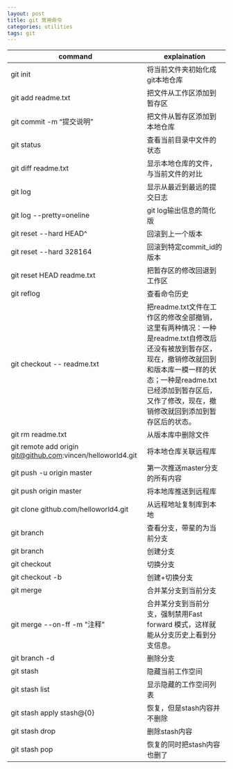 ```yaml
---
layout: post
title: git 常用命令
categories: utilities
tags: git
---
```

| command | explaination |
|--|--|
|git init | 将当前文件夹初始化成git本地仓库 |
|git add readme.txt | 把文件从工作区添加到暂存区 |
|git commit -m “提交说明”	 | 把文件从暂存区添加到本地仓库 |
|git status | 查看当前目录中文件的状态 |
|git diff readme.txt | 显示本地仓库的文件，与当前文件的对比 |
|git log | 显示从最近到最远的提交日志 |
|git log --pretty=oneline | git log输出信息的简化版 |
|git reset --hard HEAD^ | 回滚到上一个版本 |
|git reset --hard 328164 | 回滚到特定commit_id的版本 |
|git reset HEAD readme.txt | 把暂存区的修改回退到工作区 |
|git reflog | 查看命令历史 |
|git checkout -- readme.txt | 把readme.txt文件在工作区的修改全部撤销，这里有两种情况：一种是readme.txt自修改后还没有被放到暂存区，现在，撤销修改就回到和版本库一模一样的状态；一种是readme.txt已经添加到暂存区后，又作了修改，现在，撤销修改就回到添加到暂存区后的状态。 |
|git rm readme.txt | 从版本库中删除文件 |
|git remote add origin git@github.com:vincen/helloworld4.git | 将本地仓库关联远程库 |
|git push -u origin master | 第一次推送master分支的所有内容 |
|git push origin master | 将本地库推送到远程库 |
|git clone github.com/helloworld4.git | 从远程地址复制库到本地 |
|git branch | 查看分支，带星的为当前分支 |
|git branch <name> |创建分支 |
|git checkout <name> |切换分支 |
|git checkout -b <name> |创建+切换分支 |
|git merge <name> |合并某分支到当前分支 |
|git merge --on-ff -m "注释" <name> | 合并某分支到当前分支，强制禁用Fast forward 模式，这样就能从分支历史上看到分支信息。 |
|git branch -d <name> | 删除分支 |
|git stash | 隐藏当前工作空间 |
|git stash list | 显示隐藏的工作空间列表 |
|git stash apply stash@{0} | 恢复，但是stash内容并不删除 |
|git stash drop | 删除stash内容 |
|git stash pop | 恢复的同时把stash内容也删了 |